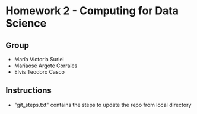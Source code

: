# Homework 2 - Computing for Data Science

## Group

- María Victoria Suriel
- Mariaosé Argote Corrales
- Elvis Teodoro Casco

## Instructions

- "git_steps.txt" contains the steps to update the repo from local directory
